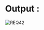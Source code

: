 # Output :
![REQ42](https://user-images.githubusercontent.com/43498457/78455879-5a9cd680-76a9-11ea-8f9a-07638f7082fb.png)
